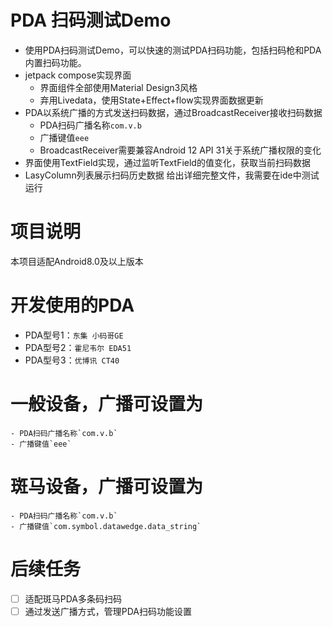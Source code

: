 # PDA 扫码测试Demo
- 使用PDA扫码测试Demo，可以快速的测试PDA扫码功能，包括扫码枪和PDA内置扫码功能。
- jetpack compose实现界面
    - 界面组件全部使用Material Design3风格
    - 弃用Livedata，使用State+Effect+flow实现界面数据更新
- PDA以系统广播的方式发送扫码数据，通过BroadcastReceiver接收扫码数据
    - PDA扫码广播名称`com.v.b`
    - 广播键值`eee`
    - BroadcastReceiver需要兼容Android 12 API 31关于系统广播权限的变化
- 界面使用TextField实现，通过监听TextField的值变化，获取当前扫码数据
- LasyColumn列表展示扫码历史数据
  给出详细完整文件，我需要在ide中测试运行

# 项目说明
本项目适配Android8.0及以上版本

# 开发使用的PDA
- PDA型号1：`东集 小码哥GE`
- PDA型号2：`霍尼韦尔 EDA51`
- PDA型号3：`优博讯 CT40`
# 一般设备，广播可设置为
    - PDA扫码广播名称`com.v.b`
    - 广播键值`eee`
# 斑马设备，广播可设置为
    - PDA扫码广播名称`com.v.b`
    - 广播键值`com.symbol.datawedge.data_string`

# 后续任务
- [ ] 适配斑马PDA多条码扫码
- [ ] 通过发送广播方式，管理PDA扫码功能设置
